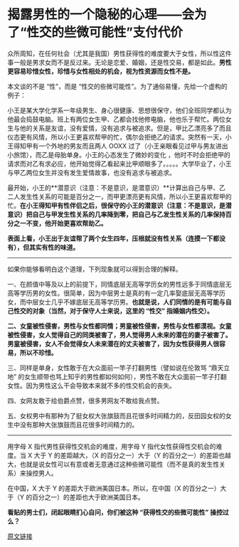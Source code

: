 # 揭露男性的一个隐秘的心理——会为了“性交的些微可能性”支付代价

众所周知，在任何社会（尤其是我国）男性获得性的难度要大于女性，所以性这件事一般是男求女而不是反过来。无论是恋爱、婚姻，还是性交易，都是如此。**男性更容易珍惜女性，珍惜与女性相处的机会，视为性资源而女性不是。**

本文谈的不是 “性”，而是 “性交的些微可能性”。为了通俗易懂，先给一个虚构的例子：

小王是某大学化学系一年级男生、身心很健康、思想很保守，他们全班同学都认为他最会捣鼓电脑。班上有两位女生甲、乙都会找他修电脑，他也乐于帮忙。两位女生与他的关系是友谊，没有爱情，没有追求与被追求。但是，甲比乙漂亮多了而且仪态更有风情，所以小王更喜欢帮甲的忙，偶尔会拒绝乙的请求。突然有一天，小王得知甲有一个外地的男友而且两人 OOXX 过了（小王亲眼看见过甲与男友进出小旅馆），而乙是母胎单身。小王的心态发生了微妙的变化 ，他时不时会拒绝甲的请求而对乙有求必应，他开始觉得乙看起来比甲顺眼多了。。。。。大学毕业了，小王与甲乙两位女生并没有发生爱情故事，也没有追求与被追求。

最开始，小王的**潜意识（注意：不是意识，是潜意识）**计算出自己与甲、乙二人发生性关系的可能是百分之一，而甲更漂亮更有风情，所以小王更喜欢帮甲的忙。**在小王得知甲有性伴侣之后，很保守的小王的潜意识（注意：不是意识，是潜意识）把自己与甲发生性关系的几率降到零，把自己与乙发生性关系的几率保持百分之一不变，他开始更喜欢帮助乙。**

**表面上看，小王出于友谊帮了两个女生四年，压根就没有性关系（连摸一下都没有），但其实有性的味道。**

---

如果你能够看明白这个道理，下列现象就可以得到合理的解释。

一、在颜值中等及以上的前提下，同情底层无高等学历女的男性远多于同情底层无高等学历男的女性。很简单，因为中层男士是真的有一定几率娶底层无高等学历女，而中层女士几乎不嫁底层无高等学历男。**也就是说，人们同情的是有可能与自己性交的对象（当然，对于保守人士来说，这里的 “性交” 指婚姻内性交）。**

**二、女童被性侵害，男性与女性都同情；男童被性侵害，男性与女性都漠视。女童被性侵害，女人觉得自己的同类被害了，男人觉得男人未来的潜在的妻子被害了。男童被侵害，女人不会觉得女人未来潜在的丈夫被害了，因为女性获得男人很容易，所以不珍惜。**

三、同样是单身，女性敢于在大众面前一竿子打翻男性（譬如说在伦敦骂 “鼎天立地” 的女生顺带也骂上知乎的男性都如何如何），男性不敢在大众面前一竿子打翻女性。因为男性这么干会导致本来就不多的性交机会的丧失。

四、女网友敢于给伯爵点赞，很多男网友不敢给我点赞。

五、女权男中有那种为了挺女权大张旗鼓而且花很多时间精力的，反田园女权的女生中没有那种大张旗鼓而且花很多时间精力的。

---

用字母 X 指代男性获得性交机会的难度，用字母 Y 指代女性获得性交机会的难度。当 X 大于 Y 的差距越大，（X 的百分之一）大于（Y 的百分之一）的差距也越大，也就是说女性可以有意或者无意通过这种些微可能性（而不是真的发生性关系）来操控男人。

在中国，X 大于 Y 的差距大于欧洲美国日本。所以，在中国（X 的百分之一）大于（Y 的百分之一）的差距也大于欧洲美国日本。

**看贴的男士们，闭起眼睛扪心自问，你们被这种 “获得性交的些微可能性” 操控过么？**

[原文链接](https://zhuanlan.zhihu.com/p/403274371)
